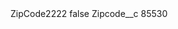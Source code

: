 <?xml version="1.0" encoding="UTF-8"?>
<CustomMetadata xmlns="http://soap.sforce.com/2006/04/metadata" xmlns:xsi="http://www.w3.org/2001/XMLSchema-instance" xmlns:xsd="http://www.w3.org/2001/XMLSchema">
    <label>ZipCode2222</label>
    <protected>false</protected>
    <values>
        <field>Zipcode__c</field>
        <value xsi:type="xsd:string">85530</value>
    </values>
</CustomMetadata>
